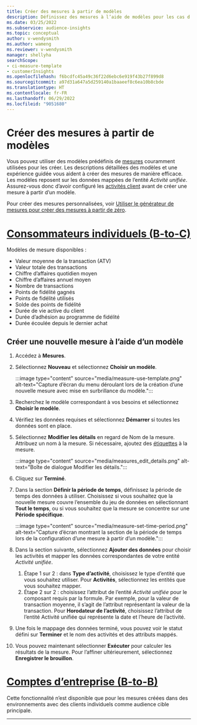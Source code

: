 ```yaml
---
title: Créer des mesures à partir de modèles
description: Définissez des mesures à l’aide de modèles pour les cas d’utilisation courants.
ms.date: 03/25/2022
ms.subservice: audience-insights
ms.topic: conceptual
author: v-wendysmith
ms.author: wameng
ms.reviewer: v-wendysmith
manager: shellyha
searchScope:
- ci-measure-template
- customerInsights
ms.openlocfilehash: f6bcdfc45a49c36f22d6ebc6e919f43b27f899d8
ms.sourcegitcommit: a97d31a647a5d259140a1baaeef8c6ea10b8cbde
ms.translationtype: HT
ms.contentlocale: fr-FR
ms.lasthandoff: 06/29/2022
ms.locfileid: "9051680"
---
```

# <a name="create-measures-from-templates"></a>Créer des mesures à partir de modèles

Vous pouvez utiliser des modèles prédéfinis de [mesures](measures.md) couramment utilisées pour les créer. Les descriptions détaillées des modèles et une expérience guidée vous aident à créer des mesures de manière efficace. Les modèles reposent sur les données mappées de l’entité *Activité unifiée*. Assurez-vous donc d’avoir configuré les [activités client](activities.md) avant de créer une mesure à partir d’un modèle.

Pour créer des mesures personnalisées, voir [Utiliser le générateur de mesures pour créer des mesures à partir de zéro](measure-builder.md).

# <a name="individual-consumers-b-to-c"></a>[Consommateurs individuels (B-to-C)](#tab/b2c)

Modèles de mesure disponibles : 
- Valeur moyenne de la transaction (ATV)
- Valeur totale des transactions
- Chiffre d’affaires quotidien moyen
- Chiffre d’affaires annuel moyen
- Nombre de transactions
- Points de fidélité gagnés
- Points de fidélité utilisés
- Solde des points de fidélité
- Durée de vie active du client
- Durée d’adhésion au programme de fidélité
- Durée écoulée depuis le dernier achat

## <a name="build-a-new-measure-using-a-template"></a>Créer une nouvelle mesure à l’aide d’un modèle

1. Accédez à **Mesures**.

1. Sélectionnez **Nouveau** et sélectionnez **Choisir un modèle**.

   :::image type="content" source="media/measure-use-template.png" alt-text="Capture d’écran du menu déroulant lors de la création d’une nouvelle mesure avec mise en surbrillance du modèle.":::

1. Recherchez le modèle correspondant à vos besoins et sélectionnez **Choisir le modèle**.

1. Vérifiez les données requises et sélectionnez **Démarrer** si toutes les données sont en place.

1. Sélectionnez **Modifier les détails** en regard de Nom de la mesure. Attribuez un nom à la mesure. Si nécessaire, ajoutez des [étiquettes](work-with-tags-columns.md#manage-tags) à la mesure.

   :::image type="content" source="media/measures_edit_details.png" alt-text="Boîte de dialogue Modifier les détails.":::

1. Cliquez sur **Terminé**.

1. Dans la section **Définir la période de temps**, définissez la période de temps des données à utiliser. Choisissez si vous souhaitez que la nouvelle mesure couvre l’ensemble du jeu de données en sélectionnant **Tout le temps**, ou si vous souhaitez que la mesure se concentre sur une **Période spécifique**.

   :::image type="content" source="media/measure-set-time-period.png" alt-text="Capture d’écran montrant la section de la période de temps lors de la configuration d’une mesure à partir d’un modèle.":::

1. Dans la section suivante, sélectionnez **Ajouter des données** pour choisir les activités et mapper les données correspondantes de votre entité *Activité unifiée*.

    1. Étape 1 sur 2 : dans **Type d’activité**, choisissez le type d’entité que vous souhaitez utiliser. Pour **Activités**, sélectionnez les entités que vous souhaitez mapper.
    1. Étape 2 sur 2 : choisissez l’attribut de l’entité *Activité unifiée* pour le composant requis par la formule. Par exemple, pour la valeur de transaction moyenne, il s’agit de l’attribut représentant la valeur de la transaction. Pour **Horodateur de l’activité**, choisissez l’attribut de l’entité Activité unifiée qui représente la date et l’heure de l’activité.
   
1. Une fois le mappage des données terminé, vous pouvez voir le statut défini sur **Terminer** et le nom des activités et des attributs mappés.

1. Vous pouvez maintenant sélectionner **Exécuter** pour calculer les résultats de la mesure. Pour l’affiner ultérieurement, sélectionnez **Enregistrer le brouillon**.

# <a name="business-accounts-b-to-b"></a>[Comptes d’entreprise (B-to-B)](#tab/b2b)

Cette fonctionnalité n’est disponible que pour les mesures créées dans des environnements avec des clients individuels comme audience cible principale.

---
